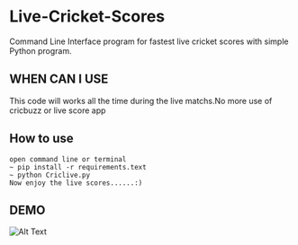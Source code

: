 # Live-Cricket-Scores
Command Line Interface program for fastest live cricket scores with simple Python program.

## WHEN CAN I USE
This code will works all the time during the live matchs.No more use of cricbuzz or live score app

## How to use
    open command line or terminal
    ~ pip install -r requirements.text
    ~ python Criclive.py
    Now enjoy the live scores......:)

## DEMO
![Alt Text](runGif.gif)
